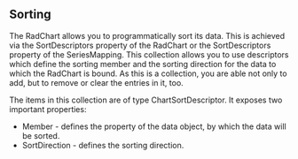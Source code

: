 ## Sorting
The RadChart allows you to programmatically sort its data. This is achieved via the SortDescriptors property of the RadChart or the SortDescriptors property of the SeriesMapping. This collection allows you to use descriptors which define the sorting member and the sorting direction for the data to which the RadChart is bound. As this is a collection, you are able not only to add, but to remove or clear the entries in it, too.

The items in this collection are of type ChartSortDescriptor. It exposes two important properties:

  - Member - defines the property of the data object, by which the data will be sorted.
  - SortDirection - defines the sorting direction.